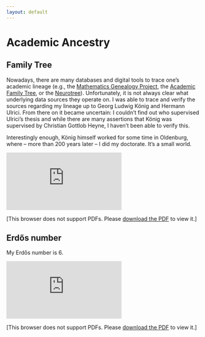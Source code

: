 ```yaml
---
layout: default
---
```


# Academic Ancestry

## Family Tree

Nowadays, there are many databases and digital tools to trace one’s academic lineage (e.g., the [Mathematics Genealogy Project](https://www.genealogy.math.ndsu.nodak.edu/), the [Academic Family Tree](https://academictree.org/), or the [Neurotree](https://neurotree.org/neurotree/)). Unfortunately, it is not always clear what underlying data sources they operate on. I was able to trace and verify the sources regarding my lineage up to Georg Ludwig König and Hermann Ulrici. From there on it became uncertain: I couldn’t find out who supervised Ulrici’s thesis and while there are many assertions that König was supervised by Christian Gottlob Heyne, I haven’t been able to verify this.

Interestingly enough, König himself worked for some time in Oldenburg, where – more than 200 years later – I did my doctorate. It’s a small world.

<object data="https://alephmembeth.github.io/files/tree.pdf" type="application/pdf" width="1000px" height="1000px">
   <embed src="https://alephmembeth.github.io/files/tree.pdf">
      <p>[This browser does not support PDFs. Please <a href="https://alephmembeth.github.io/files/tree.pdf">download the PDF</a> to view it.]</p>
   </embed>
</object>

## Erdős number

My Erdős number is 6.

<object data="https://alephmembeth.github.io/files/erdős.pdf" type="application/pdf" width="1000px" height="1000px">
   <embed src="https://alephmembeth.github.io/files/erdős.pdf">
      <p>[This browser does not support PDFs. Please <a href="https://alephmembeth.github.io/files/erdős.pdf">download the PDF</a> to view it.]</p>
   </embed>
</object>
